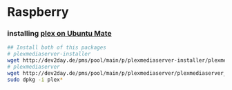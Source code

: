 # Raspberry

### installing [plex on Ubuntu Mate](http://dev2day.de/pms/pool/main/p/)

```bash
## Install both of this packages
# plexmediaserver-installer
wget http://dev2day.de/pms/pool/main/p/plexmediaserver-installer/plexmediaserver-installer_0.9.16.6.1993-5089475-1~jessie_armhf.deb
# plexmediaserver
wget http://dev2day.de/pms/pool/main/p/plexmediaserver/plexmediaserver_0.9.16.4.1911-ee6e505-2~jessie_all.deb
sudo dpkg -i plex*
```

